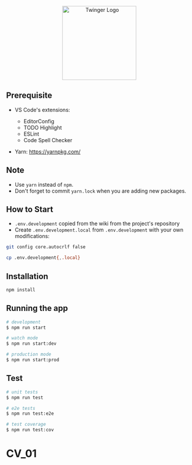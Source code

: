 <p align="center">
  <a href="http://twinger.vn/" target="blank"><img src="https://twinger.vn/wp-content/themes/main/assets/images/logo_twinger.png" width="200" alt="Twinger Logo" /></a>
</p>

## Prerequisite

- VS Code's extensions:
  - EditorConfig
  - TODO Highlight
  - ESLint
  - Code Spell Checker

- Yarn: <https://yarnpkg.com/>

## Note

- Use `yarn` instead of `npm`.
- Don't forget to commit `yarn.lock` when you are adding new packages.

## How to Start

- `.env.development` copied from the wiki from the project's repository 
- Create `.env.development.local` from `.env.development` with your own modifications:

```sh
git config core.autocrlf false
```

```sh
cp .env.development{,.local}
```

## Installation

```bash
npm install
```

## Running the app

```bash
# development
$ npm run start

# watch mode
$ npm run start:dev

# production mode
$ npm run start:prod
```

## Test

```bash
# unit tests
$ npm run test

# e2e tests
$ npm run test:e2e

# test coverage
$ npm run test:cov
```
# CV_01
